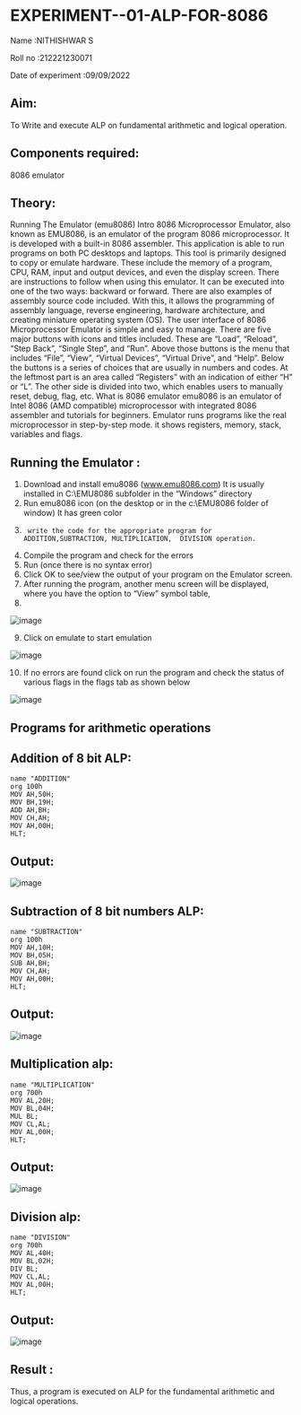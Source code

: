 # EXPERIMENT--01-ALP-FOR-8086
Name :NITHISHWAR S

Roll no :212221230071

Date of experiment :09/09/2022

## Aim:
To Write and execute ALP on fundamental arithmetic and logical operation.

## Components required: 
8086  emulator 

## Theory: 

Running The Emulator (emu8086) Intro 8086 Microprocessor Emulator, also known as EMU8086, is an emulator of the program 8086 microprocessor. It is developed with a built-in 8086 assembler. This application is able to run programs on both PC desktops and laptops. This tool is primarily designed to copy or emulate hardware. These include the memory of a program, CPU, RAM, input and output devices, and even the display screen. There are instructions to follow when using this emulator. It can be executed into one of the two ways: backward or forward. There are also examples of assembly source code included. With this, it allows the programming of assembly language, reverse engineering, hardware architecture, and creating miniature operating system (OS). The user interface of 8086 Microprocessor Emulator is simple and easy to manage. There are five major buttons with icons and titles included. These are “Load”, “Reload”, “Step Back”, “Single Step”, and “Run”. Above those buttons is the menu that includes “File”, “View”, “Virtual Devices”, “Virtual Drive”, and “Help”. Below the buttons is a series of choices that are usually in numbers and codes. At the leftmost part is an area called “Registers” with an indication of either “H” or “L”. The other side is divided into two, which enables users to manually reset, debug, flag, etc. What is 8086 emulator emu8086 is an emulator of Intel 8086 (AMD compatible) microprocessor with integrated 8086 assembler and tutorials for beginners. Emulator runs programs like the real microprocessor in step-by-step mode. it shows registers, memory, stack, variables and flags.


## Running the Emulator :
1.	Download and install emu8086 (www.emu8086.com) It is usually installed in C:\EMU8086 subfolder in the “Windows” directory
2.	  Run  emu8086 icon (on the desktop or in the c:\EMU8086 folder of window) It has green color 
3.		write the code for the appropriate program for ADDITION,SUBTRACTION, MULTIPLICATION,  DIVISION operation.
4.	 Compile the program and check for the errors 
5.	Run (once there is no syntax error) 
6.	Click OK to see/view the output of your program on the Emulator screen. 
7.	After running the program, another menu screen will be displayed, where you have the option to “View” symbol table,
8.	 

![image](https://user-images.githubusercontent.com/36288975/189273263-d65baae9-4b8f-4723-afb3-c0ffa4052b04.png)

9.	Click on emulate to start emulation 

![image](https://user-images.githubusercontent.com/36288975/189273273-9bb36ec1-e2e8-4892-8d35-37707332bfdc.png)

10.	If no errors are found click on run the program and check the status of various flags in the flags tab as shown below 

![image](https://user-images.githubusercontent.com/36288975/189273277-113a2a33-4a40-4ff8-95a5-ecd3a1f504fe.png)
## Programs for arithmetic  operations

## Addition of 8 bit ALP: 

```
name "ADDITION"
org 100h
MOV AH,50H;
MOV BH,19H;
ADD AH,BH;
MOV CH,AH;
MOV AH,00H;
HLT;
```

## Output: 
 ![image](https://user-images.githubusercontent.com/94164665/191559520-3578ed8e-d659-41b8-b744-f46f181909f0.png)

## Subtraction of 8 bit numbers  ALP: 
```
name "SUBTRACTION"
org 100h
MOV AH,10H;
MOV BH,05H;
SUB AH,BH;
MOV CH,AH;
MOV AH,00H;
HLT;
```
## Output:
![image](https://user-images.githubusercontent.com/94164665/191559329-23d2e81a-0d05-4891-992d-b06f4e38174d.png)

## Multiplication alp:
```
name "MULTIPLICATION"
org 700h
MOV AL,20H;
MOV BL,04H;
MUL BL;
MOV CL,AL;
MOV AL,00H;
HLT;
```
## Output:  
![image](https://user-images.githubusercontent.com/94164665/191559135-cbdb1939-fc29-40a8-b61e-cfb61bfcfca0.png)


## Division alp: 
```
name "DIVISION"
org 700h
MOV AL,40H;
MOV BL,02H;
DIV BL;
MOV CL,AL;
MOV AL,00H;
HLT;
```
## Output:  
![image](https://user-images.githubusercontent.com/94164665/191558839-e27a39f1-37df-4f90-b505-b69f7a5adb69.png)


## Result :
Thus, a program is executed on ALP for the fundamental arithmetic and logical operations.
